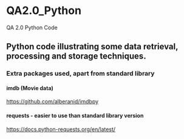 # QA2.0_Python
QA 2.0 Python Code

## Python code illustrating some data retrieval, processing and storage techniques.

### Extra packages used, apart from standard library

#### imdb (Movie data)

https://github.com/alberanid/imdbpy

#### requests - easier to use than standard library version

https://docs.python-requests.org/en/latest/
